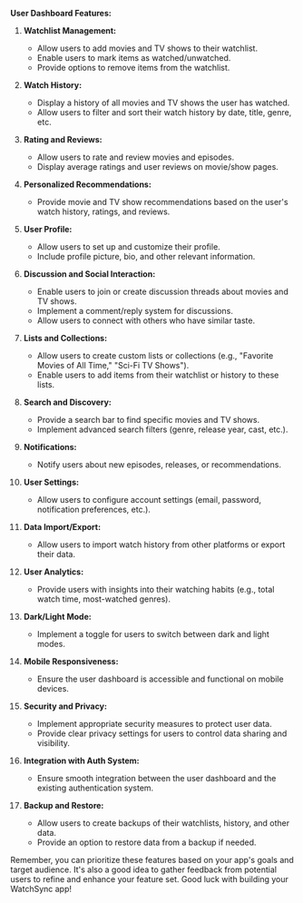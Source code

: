 **User Dashboard Features:**

1. **Watchlist Management:**
   - Allow users to add movies and TV shows to their watchlist.
   - Enable users to mark items as watched/unwatched.
   - Provide options to remove items from the watchlist.
   
2. **Watch History:**
   - Display a history of all movies and TV shows the user has watched.
   - Allow users to filter and sort their watch history by date, title, genre, etc.
   
3. **Rating and Reviews:**
   - Allow users to rate and review movies and episodes.
   - Display average ratings and user reviews on movie/show pages.
   
4. **Personalized Recommendations:**
   - Provide movie and TV show recommendations based on the user's watch history, ratings, and reviews.
   
5. **User Profile:**
   - Allow users to set up and customize their profile.
   - Include profile picture, bio, and other relevant information.
   
6. **Discussion and Social Interaction:**
   - Enable users to join or create discussion threads about movies and TV shows.
   - Implement a comment/reply system for discussions.
   - Allow users to connect with others who have similar taste.
   
7. **Lists and Collections:**
   - Allow users to create custom lists or collections (e.g., "Favorite Movies of All Time," "Sci-Fi TV Shows").
   - Enable users to add items from their watchlist or history to these lists.
   
8. **Search and Discovery:**
   - Provide a search bar to find specific movies and TV shows.
   - Implement advanced search filters (genre, release year, cast, etc.).
   
9. **Notifications:**
   - Notify users about new episodes, releases, or recommendations.
   
10. **User Settings:**
    - Allow users to configure account settings (email, password, notification preferences, etc.).
    
11. **Data Import/Export:**
    - Allow users to import watch history from other platforms or export their data.
    
12. **User Analytics:**
    - Provide users with insights into their watching habits (e.g., total watch time, most-watched genres).
    
13. **Dark/Light Mode:**
    - Implement a toggle for users to switch between dark and light modes.
    
14. **Mobile Responsiveness:**
    - Ensure the user dashboard is accessible and functional on mobile devices.
    
15. **Security and Privacy:**
    - Implement appropriate security measures to protect user data.
    - Provide clear privacy settings for users to control data sharing and visibility.
    
16. **Integration with Auth System:**
    - Ensure smooth integration between the user dashboard and the existing authentication system.
    
17. **Backup and Restore:**
    - Allow users to create backups of their watchlists, history, and other data.
    - Provide an option to restore data from a backup if needed.

Remember, you can prioritize these features based on your app's goals and target audience. It's also a good idea to gather feedback from potential users to refine and enhance your feature set. Good luck with building your WatchSync app!